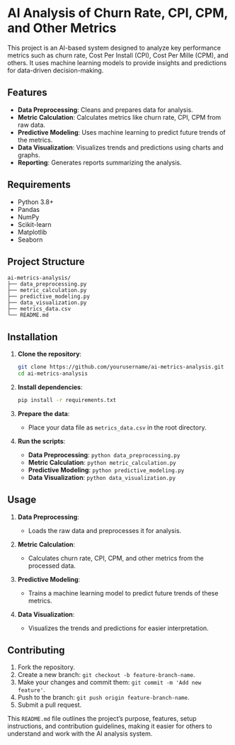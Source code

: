 # AI Analysis of Churn Rate, CPI, CPM, and Other Metrics

This project is an AI-based system designed to analyze key performance metrics such as churn rate, Cost Per Install (CPI), Cost Per Mille (CPM), and others. It uses machine learning models to provide insights and predictions for data-driven decision-making.

## Features

- **Data Preprocessing**: Cleans and prepares data for analysis.
- **Metric Calculation**: Calculates metrics like churn rate, CPI, CPM from raw data.
- **Predictive Modeling**: Uses machine learning to predict future trends of the metrics.
- **Data Visualization**: Visualizes trends and predictions using charts and graphs.
- **Reporting**: Generates reports summarizing the analysis.

## Requirements

- Python 3.8+
- Pandas
- NumPy
- Scikit-learn
- Matplotlib
- Seaborn

## Project Structure

```plaintext
ai-metrics-analysis/
├── data_preprocessing.py
├── metric_calculation.py
├── predictive_modeling.py
├── data_visualization.py
├── metrics_data.csv
└── README.md
```

## Installation

1. **Clone the repository**:
   ```bash
   git clone https://github.com/yourusername/ai-metrics-analysis.git
   cd ai-metrics-analysis
   ```

2. **Install dependencies**:
   ```bash
   pip install -r requirements.txt
   ```

3. **Prepare the data**:
   - Place your data file as `metrics_data.csv` in the root directory.

4. **Run the scripts**:
   - **Data Preprocessing**: `python data_preprocessing.py`
   - **Metric Calculation**: `python metric_calculation.py`
   - **Predictive Modeling**: `python predictive_modeling.py`
   - **Data Visualization**: `python data_visualization.py`

## Usage

1. **Data Preprocessing**:
   - Loads the raw data and preprocesses it for analysis.

2. **Metric Calculation**:
   - Calculates churn rate, CPI, CPM, and other metrics from the processed data.

3. **Predictive Modeling**:
   - Trains a machine learning model to predict future trends of these metrics.

4. **Data Visualization**:
   - Visualizes the trends and predictions for easier interpretation.

## Contributing

1. Fork the repository.
2. Create a new branch: `git checkout -b feature-branch-name`.
3. Make your changes and commit them: `git commit -m 'Add new feature'`.
4. Push to the branch: `git push origin feature-branch-name`.
5. Submit a pull request.


This `README.md` file outlines the project’s purpose, features, setup instructions, and contribution guidelines, making it easier for others to understand and work with the AI analysis system.
